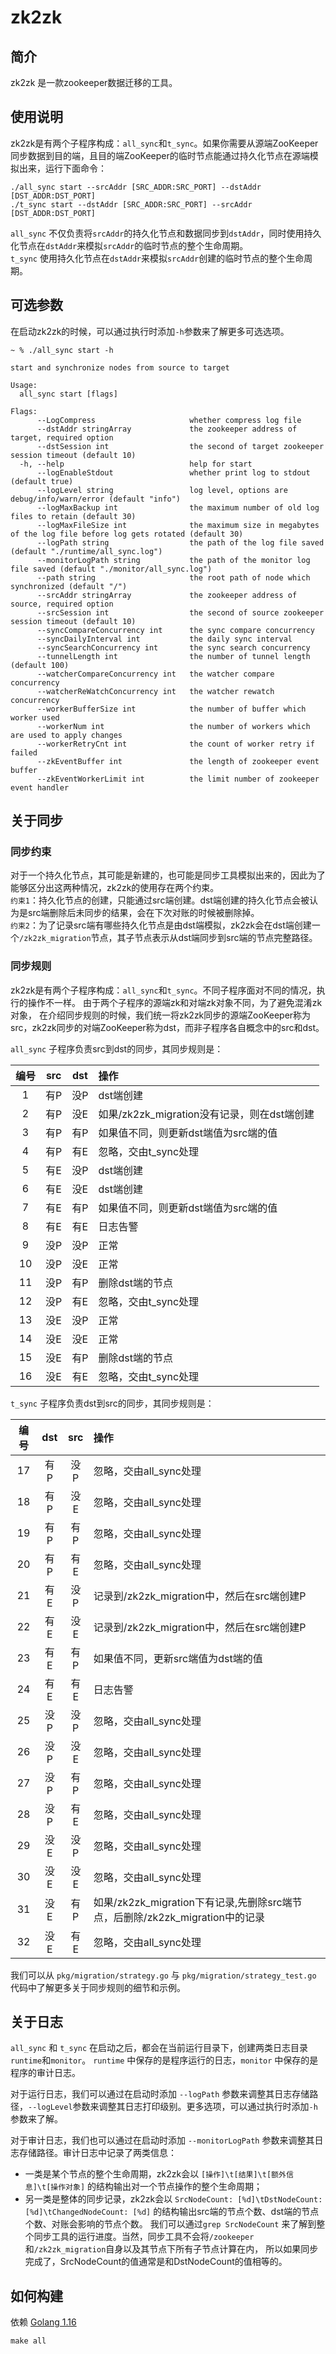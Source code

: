 # zk2zk

## 简介

zk2zk 是一款zookeeper数据迁移的工具。

## 使用说明

zk2zk是有两个子程序构成：`all_sync`和`t_sync`。如果你需要从源端ZooKeeper同步数据到目的端，且目的端ZooKeeper的临时节点能通过持久化节点在源端模拟出来，运行下面命令：  
```
./all_sync start --srcAddr [SRC_ADDR:SRC_PORT] --dstAddr [DST_ADDR:DST_PORT]
./t_sync start --dstAddr [SRC_ADDR:SRC_PORT] --srcAddr [DST_ADDR:DST_PORT]
```
`all_sync` 不仅负责将`srcAddr`的持久化节点和数据同步到`dstAddr`，同时使用持久化节点在`dstAddr`来模拟`srcAddr`的临时节点的整个生命周期。  
`t_sync` 使用持久化节点在`dstAddr`来模拟`srcAddr`创建的临时节点的整个生命周期。

## 可选参数

在启动zk2zk的时候，可以通过执行时添加`-h`参数来了解更多可选选项。

```
~ % ./all_sync start -h

start and synchronize nodes from source to target

Usage:
  all_sync start [flags]

Flags:
      --LogCompress                     whether compress log file
      --dstAddr stringArray             the zookeeper address of target, required option
      --dstSession int                  the second of target zookeeper session timeout (default 10)
  -h, --help                            help for start
      --logEnableStdout                 whether print log to stdout (default true)
      --logLevel string                 log level, options are debug/info/warn/error (default "info")
      --logMaxBackup int                the maximum number of old log files to retain (default 30)
      --logMaxFileSize int              the maximum size in megabytes of the log file before log gets rotated (default 30)
      --logPath string                  the path of the log file saved (default "./runtime/all_sync.log")
      --monitorLogPath string           the path of the monitor log file saved (default "./monitor/all_sync.log")
      --path string                     the root path of node which synchronized (default "/")
      --srcAddr stringArray             the zookeeper address of source, required option
      --srcSession int                  the second of source zookeeper session timeout (default 10)
      --syncCompareConcurrency int      the sync compare concurrency
      --syncDailyInterval int           the daily sync interval
      --syncSearchConcurrency int       the sync search concurrency
      --tunnelLength int                the number of tunnel length (default 100)
      --watcherCompareConcurrency int   the watcher compare concurrency
      --watcherReWatchConcurrency int   the watcher rewatch concurrency
      --workerBufferSize int            the number of buffer which worker used
      --workerNum int                   the number of workers which are used to apply changes
      --workerRetryCnt int              the count of worker retry if failed
      --zkEventBuffer int               the length of zookeeper event buffer
      --zkEventWorkerLimit int          the limit number of zookeeper event handler
```

## 关于同步

### 同步约束
对于一个持久化节点，其可能是新建的，也可能是同步工具模拟出来的，因此为了能够区分出这两种情况，zk2zk的使用存在两个约束。  
`约束1`：持久化节点的创建，只能通过src端创建。dst端创建的持久化节点会被认为是src端删除后未同步的结果，会在下次对账的时候被删除掉。  
`约束2`：为了记录src端有哪些持久化节点是由dst端模拟，zk2zk会在dst端创建一个`/zk2zk_migration`节点，其子节点表示从dst端同步到src端的节点完整路径。  

### 同步规则
zk2zk是有两个子程序构成：`all_sync`和`t_sync`。不同子程序面对不同的情况，执行的操作不一样。
由于两个子程序的源端zk和对端zk对象不同，为了避免混淆zk对象，
在介绍同步规则的时候，我们统一将zk2zk同步的源端ZooKeeper称为src，zk2zk同步的对端ZooKeeper称为dst，而非子程序各自概念中的src和dst。  

`all_sync` 子程序负责src到dst的同步，其同步规则是：  

|  编号   | src  | dst | 操作 |
|  :----:  | :----:  | :----: | :---- |
| 1 | 有P | 没P | dst端创建 |
| 2 | 有P | 没E | 如果/zk2zk_migration没有记录，则在dst端创建 |
| 3 | 有P | 有P | 如果值不同，则更新dst端值为src端的值 |
| 4 | 有P | 有E | 忽略，交由t_sync处理 |
| 5 | 有E | 没P | dst端创建 |
| 6 | 有E | 没E | dst端创建 |
| 7 | 有E | 有P | 如果值不同，则更新dst端值为src端的值 | 
| 8 | 有E | 有E | 日志告警 |
| 9 | 没P | 没P | 正常 |
| 10 | 没P | 没E | 正常 |
| 11 | 没P | 有P | 删除dst端的节点 |
| 12 | 没P | 有E | 忽略，交由t_sync处理 | 
| 13 | 没E | 没P | 正常 |
| 14 | 没E | 没E | 正常 |
| 15 | 没E | 有P | 删除dst端的节点 |
| 16 | 没E | 有E | 忽略，交由t_sync处理 |

`t_sync` 子程序负责dst到src的同步，其同步规则是： 
 
|  编号   | dst  | src | 操作 |
|  :----:  | :----:  | :----: | :---- |
| 17 | 有P | 没P | 忽略，交由all_sync处理 |
| 18 | 有P | 没E | 忽略，交由all_sync处理 |
| 19 | 有P | 有P | 忽略，交由all_sync处理 |
| 20 | 有P | 有E | 忽略，交由all_sync处理 |
| 21 | 有E | 没P | 记录到/zk2zk_migration中，然后在src端创建P |
| 22 | 有E | 没E | 记录到/zk2zk_migration中，然后在src端创建P |
| 23 | 有E | 有P | 如果值不同，更新src端值为dst端的值 | 
| 24 | 有E | 有E | 日志告警 |
| 25 | 没P | 没P | 忽略，交由all_sync处理 |
| 26 | 没P | 没E | 忽略，交由all_sync处理 |
| 27 | 没P | 有P | 忽略，交由all_sync处理 |
| 28 | 没P | 有E | 忽略，交由all_sync处理 | 
| 29 | 没E | 没P | 忽略，交由all_sync处理 |
| 30 | 没E | 没E | 忽略，交由all_sync处理 |
| 31 | 没E | 有P | 如果/zk2zk_migration下有记录,先删除src端节点，后删除/zk2zk_migration中的记录 |
| 32 | 没E | 有E | 忽略，交由all_sync处理 |

我们可以从 `pkg/migration/strategy.go` 与 `pkg/migration/strategy_test.go` 代码中了解更多关于同步规则的细节和示例。

## 关于日志

`all_sync` 和 `t_sync` 在启动之后，都会在当前运行目录下，创建两类日志目录`runtime`和`monitor`。
`runtime` 中保存的是程序运行的日志，`monitor` 中保存的是程序的审计日志。  

对于运行日志，我们可以通过在启动时添加 `--logPath` 参数来调整其日志存储路径，`--logLevel`参数来调整其日志打印级别。更多选项，可以通过执行时添加`-h`参数来了解。  

对于审计日志，我们也可以通过在启动时添加 `--monitorLogPath` 参数来调整其日志存储路径。审计日志中记录了两类信息：  
- 一类是某个节点的整个生命周期，zk2zk会以 `[操作]\t[结果]\t[额外信息]\t[操作对象]` 的结构输出对一个节点操作的整个生命周期；  
- 另一类是整体的同步记录，zk2zk会以 `SrcNodeCount: [%d]\tDstNodeCount: [%d]\tChangedNodeCount: [%d]` 的结构输出src端的节点个数、dst端的节点个数、对账会影响的节点个数。
我们可以通过`grep SrcNodeCount` 来了解到整个同步工具的运行进度。当然，同步工具不会将`/zookeeper`和`/zk2zk_migration`自身以及其节点下所有子节点计算在内，
所以如果同步完成了，SrcNodeCount的值通常是和DstNodeCount的值相等的。  

## 如何构建

依赖 [Golang 1.16]()

```
make all
```
